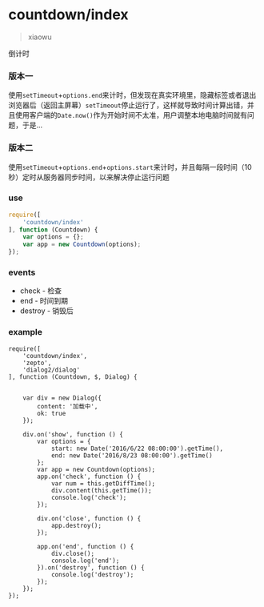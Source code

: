 # countdown/index

> xiaowu

倒计时

### 版本一

使用`setTimeout`+`options.end`来计时，但发现在真实环境里，隐藏标签或者退出浏览器后（返回主屏幕）`setTimeout`停止运行了，这样就导致时间计算出错，并且使用客户端的`Date.now()`作为开始时间不太准，用户调整本地电脑时间就有问题，于是...

### 版本二

使用`setTimeout`+`options.end`+`options.start`来计时，并且每隔一段时间（10秒）定时从服务器同步时间，以来解决停止运行问题

### use

```js
require([
    'countdown/index'
], function (Countdown) {
    var options = {};
    var app = new Countdown(options);
});
```

### events

* check - 检查
* end - 时间到期
* destroy - 销毁后

### example

```runjs
require([
    'countdown/index',
    'zepto',
    'dialog2/dialog'
], function (Countdown, $, Dialog) {
    

    var div = new Dialog({
        content: '加载中',
        ok: true
    });

    div.on('show', function () {
        var options = {
            start: new Date('2016/6/22 08:00:00').getTime(),
            end: new Date('2016/8/23 08:00:00').getTime()
        };
        var app = new Countdown(options);
        app.on('check', function () {
            var num = this.getDiffTime();
            div.content(this.getTime());
            console.log('check');
        });

        div.on('close', function () {
            app.destroy();
        });

        app.on('end', function () {
            div.close();
            console.log('end');
        }).on('destroy', function () {
            console.log('destroy');
        });
    });
});
```